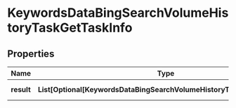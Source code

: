 # KeywordsDataBingSearchVolumeHistoryTaskGetTaskInfo


## Properties

| Name | Type | Description | Notes |
|------------ | ------------- | ------------- | -------------|
**result** | **List[Optional[KeywordsDataBingSearchVolumeHistoryTaskGetResultInfo]]** | array of results |[optional]|